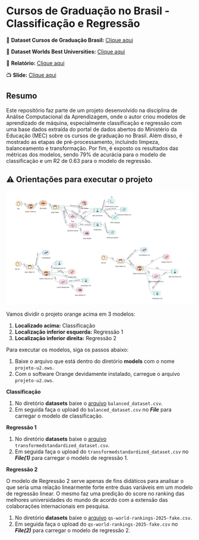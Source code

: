 # Cursos de Graduação no Brasil - Classificação e Regressão

:game_die: **Dataset Cursos de Graduação Brasil:** [Clique aqui](https://dadosabertos.mec.gov.br/indicadores-sobre-ensino-superior/item/183-cursos-de-graduacao-do-brasil)

:game_die: **Dataset Worlds Best Universities:** [Clique aqui](
https://www.kaggle.com/datasets/darrylljk/worlds-best-universities-qs-rankings-2025)


:page_facing_up: **Relatório:** [Clique aqui](/relatorio/Relatório.pdf)

:tv: **Slide:** [Clique aqui](https://www.canva.com/design/DAGL4KPcbRU/QjbD-zuC5lVUlhbTX14cHg/edit?utm_content=DAGL4KPcbRU&utm_campaign=designshare&utm_medium=link2&utm_source=sharebutton)

## Resumo

Este repositório faz parte de um projeto desenvolvido na disciplina de Análise Computacional da Aprendizagem, onde o autor criou modelos de aprendizado de máquina, especialmente classificação e regressão com uma base dados extraída do portal de dados abertos do Ministério da Educação (MEC) sobre os cursos de graduação no Brasil. Além disso, é mostrado as etapas de pré-processamento, incluindo limpeza, balanceamento e transformação. Por fim, é exposto os resultados das métricas dos modelos, sendo 79% de acurácia para o modelo de classificação e um R2 de 0.63 para o modelo de regressão.

## :warning: Orientações para executar o projeto

![Imagem do projeto no Orange](/imgs/img_projeto.png)

Vamos dividir o projeto orange acima em 3 modelos:
1. **Localizado acima:** Classificação
2. **Localização inferior esquerda:** Regressão 1
3. **Localização inferior direita:** Regressão 2

Para executar os modelos, siga os passos abaixo:

1. Baixe o arquivo que está dentro do diretório **models** com o nome `projeto-u2.ows`.
2. Com o software Orange devidamente instalado, carregue o arquivo `projeto-u2.ows`.

**Classificação**

1. No diretório **datasets** baixe o [arquivo](/datasets/balanced_dataset.csv) `balanced_dataset.csv`.
2. Em seguida faça o upload do `balanced_dataset.csv` no ***File*** para carregar o modelo de classificação.

**Regressão 1**

1. No diretório **datasets** baixe o [arquivo](/datasets/transformedstandardized_dataset.csv) `transformedstandardized_dataset.csv`.
2. Em seguida faça o upload do `transformedstandardized_dataset.csv` no ***File(1)*** para carregar o modelo de regressão 1.

**Regressão 2**

O modelo de Regressão 2 serve apenas de fins didáticos para analisar o que seria uma relação linearmente forte entre duas variáveis em um modelo de regressão linear. O mesmo faz uma predição do score no ranking das melhores universidades do mundo de acordo com a extensão das colaborações internacionais em pesquisa.

1. No diretório **datasets** baixe o [arquivo](/datasets/qs-world-rankings-2025-fake.csv) `qs-world-rankings-2025-fake.csv`.
2. Em seguida faça o upload do `qs-world-rankings-2025-fake.csv` no ***File(2)*** para carregar o modelo de regressão 2.